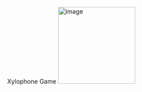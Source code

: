 
Xylophone Game
<img width="179" alt="image" src="https://user-images.githubusercontent.com/62711393/145192924-01d0943c-1f59-4ff9-83fb-70c9c0beba30.png">
